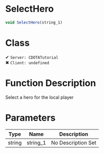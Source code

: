 # SelectHero
```js	
void SelectHero(string_1)
```
# Class
✔ `Server: CDOTATutorial`  
✖ `Client: undefined`  

# Function Description
Select a hero for the local player
# Parameters
Type|Name|Description
--|--|--
string|string_1|No Description Set
